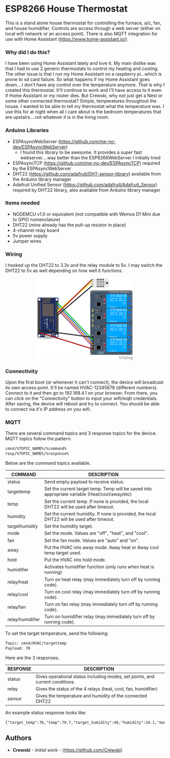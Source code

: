 # ESP8266 House Thermostat

This is a stand alone house thermostat for controlling the furnace, a/c, fan, and house humidifier.  Controls are access through a web server (either on local wifi network or an access point).  There is also MQTT integration for use with Home Assistant (https://www.home-assistant.io/).

### Why did I do this?

I have been using Home Assistant lately and love it.  My main dislike was that I had to use 2 generic thermostats to control my heating and cooling.  The other issue is that I run my Home Assistant on a raspberry pi...which is prone to sd card failure.  So what happens if my Home Assistant goes down....I don't have any control over the temperature anymore.  That is why I created this thermostat.  It'll continue to work and I'll have access to it even if Home Assistant or my router dies.  But Crewski, why not just get a Nest or some other connected thermostat?  Simple, temperatures throughout the house.  I wanted to be able to tell my thermostat what the temperature was.  I use this for at night when all I care about is the bedroom temperatures that are upstairs....not whatever it is in the living room.

### Arduino Libraries

* ESPAsyncWebServer (https://github.com/me-no-dev/ESPAsyncWebServer)
  * I found this library to be awesome.  It provides a super fast webserver....way better than the ESP8266WebServer I initially tried
* ESPAsyncTCP (https://github.com/me-no-dev/ESPAsyncTCP) required by the ESPAsyncWebServer
* DHT22 (https://github.com/adafruit/DHT-sensor-library) available from the Arduino library manager
* Adafruit Unified Sensor (https://github.com/adafruit/Adafruit_Sensor) required by DHT22 library, also available from Arduino library manager


### Items needed

* NODEMCU v1.0 or equivalent (not compatible with Wemos D1 Mini due to GPIO nomenclature)
* DHT22 (mine already has the pull-up resistor in place)
* 4-channel relay board
* 5v power supply
* Jumper wires

### Wiring

I hooked up the DHT22 to 3.3v and the relay module to 5v.  I may switch the DHT22 to 5v as well depending on how well it functions.

<p align="center"><img src="images/Wiring_diagram.png" width="300" /></p>

### Connectivity

Upon the first boot (or whenever it can't connect), the device will broadcast its own access point.  It'll be named HVAC-12345678 (different numbers).  Connect to it and then go to 192.168.4.1 on your browser.  From there, you can click on the "Connectivity" button to input your wifi/mqtt credentials.  After saving, the device will reboot and try to connect.  You should be able to connect via it's IP address on you wifi.

### MQTT

There are several command topics and 3 response topics for the device.  MQTT topics follow the pattern:

```
cmnd/%TOPIC_NAME%/%command%
resp/%TOPIC_NAME%/%response%
```
Below are the command topics available.

| COMMAND | DESCRIPTION |
|------------------|-------------------------------------------------------------------------------------------------|
| status | Send empty payload to receive status. |
| targettemp | Set the current target temp.  Temp will be saved into appropriate variable (Heat/cool/away/etc) |
| temp | Set the current temp.  If none is provided, the local DHT22 will be used after timeout. |
| humidity | Set the current humidity.  If none is provided, the local DHT22 will be used after timeout. |
| targethumidity | Set the humidity target. |
| mode | Set the mode.  Values are "off", "heat", and "cool". |
| fan | Set the fan mode.  Values are "auto" and "on". |
| away | Put the HVAC into away mode.  Away heat or Away cool temp target used. |
| hold | Put the HVAC into hold mode. |
| humidifier | Activates humidifier function (only runs when heat is running) |
| relay/heat | Turn on heat relay (may immediately turn off by running code). |
| relay/cool | Turn on cool relay (may immediately turn off by running code). |
| relay/fan | Turn on fan relay (may immediately turn off by running code). |
| relay/humidifier | Turn on humidifier relay (may immediately turn off by running code). |

To set the target temperature, send the following:
```
Topic: cmnd/HVAC/targettemp
Payload: 70
```

Here are the 3 responses.

| RESPONSE | DESCRIPTION |
|----------|-------------------------------------------------------------------------------|
| status | Gives operational status including modes, set points, and current conditions. |
| relay | Gives the status of the 4 relays (heat, cool, fan, humidifier) |
| sensor | Gives the temperature and humidity of the connected DHT22 |

An example status response looks like:
```
{"target_temp":76,"temp":70.7,"target_humidity":40,"humidity":34.1,"mode":"cool","fan":"auto","away":false,"hold":false,"humidifier":false}
```


## Authors

* **Crewski** - *Initial work* - (https://github.com/Crewski)



